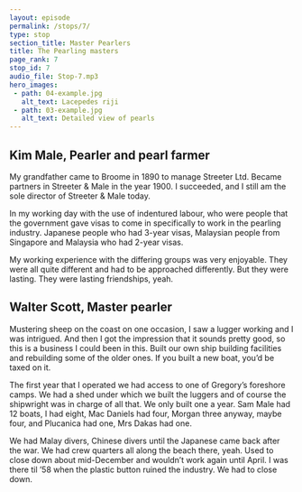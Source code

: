```yaml
---
layout: episode
permalink: /stops/7/
type: stop
section_title: Master Pearlers
title: The Pearling masters
page_rank: 7
stop_id: 7
audio_file: Stop-7.mp3
hero_images:
 - path: 04-example.jpg
   alt_text: Lacepedes riji
 - path: 03-example.jpg
   alt_text: Detailed view of pearls
---
```


## Kim Male, Pearler and pearl farmer

My grandfather came to Broome in 1890 to manage Streeter Ltd. Became partners in Streeter & Male in the year 1900. I succeeded, and I still am the sole director of Streeter & Male today.

In my working day with the use of indentured labour, who were people that the government gave visas to come in specifically to work in the pearling industry. Japanese people who had 3-year visas, Malaysian people from Singapore and Malaysia who had 2-year visas.

My working experience with the differing groups was very enjoyable. They were all quite different and had to be approached differently. But they were lasting. They were lasting friendships, yeah.

## Walter Scott, Master pearler

Mustering sheep on the coast on one occasion, I saw a lugger working and I was intrigued. And then I got the impression that it sounds pretty good, so this is a business I could been in this. Built our own ship building facilities and rebuilding some of the older ones. If you built a new boat, you’d be taxed on it.

The first year that I operated we had access to one of Gregory’s foreshore camps. We had a shed under which we built the luggers and of course the shipwright was in charge of all that. We only built one a year. Sam Male had 12 boats, I had eight, Mac Daniels had four, Morgan three anyway, maybe four, and Plucanica had one, Mrs Dakas had one.

We had Malay divers, Chinese divers until the Japanese came back after the war. We had crew quarters all along the beach there, yeah. Used to close down about mid-December and wouldn’t work again until April. I was there til ’58 when the plastic button ruined the industry. We had to close down.